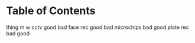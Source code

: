 
# Table of Contents



thing      m     w
cctv       good  bad
face rec   good  bad 
microchips bad   good 
plate rec  bad   good

